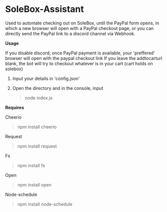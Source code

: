 # SoleBox-Assistant
Used to automate checking out on SoleBox, until the PayPal form opens, in which a new browser will open with a PayPal checkout page, or you can directly send the PayPal link to a discord channel via Webhook.


**Usage**

If you disable discord, once PayPal payment is available, your 'preffered' browser will open with the paypal checkout link
If you leave the addtocarturl blank, the bot will try to checkout whatever is in your cart (cart holds on solebox)

1. Input your details in 'config.json'

2. Open the directory and in the console, input

   > node index.js


**Requires**

Cheerio
>npm install cheerio

Request
>npm install request

Fs
>npm install fs

Open
>npm install open

Node-schedule
>npm install node-schedule